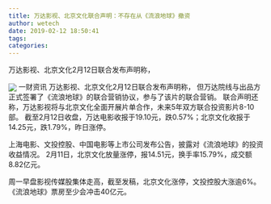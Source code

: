 ```yaml
---
title: 万达影视、北京文化联合声明：不存在从《流浪地球》撤资
author: wetech
date: 2019-02-12 18:50:41
tags: 
categories: 
---
```

万达影视、北京文化2月12日联合发布声明称，
<!-- more -->
<img align="center" border="0" src="https://imgcdn.yicai.com/uppics/images/2019/02/2de7cfcaa95e415f28499e9296274d8c.jpg" />
一财资讯
万达影视、北京文化2月12日联合发布声明称，
但万达院线与出品方正式签署了《流浪地球》的联合营销协议，参与了该片的联合营销。
联合声明还称，万达影视将与北京文化全面开展片单合作，未来5年双方联合投资影片8-10部。
截至2月12日收盘，万达电影收报于19.10元，跌0.57%；北京文化收报于14.25元，跌1.79%，昨日涨停。
 
 
上海电影、文投控股、中国电影等上市公司发布公告，披露对《流浪地球》的投资收益情况。
2月11日，北京文化放量涨停，报14.51元，换手率15.79%，成交额8.82亿元。
周一早盘影视传媒股集体走高，截至发稿，北京文化涨停，文投控股大涨逾6%。
《流浪地球》票房至少会冲击40亿元。
